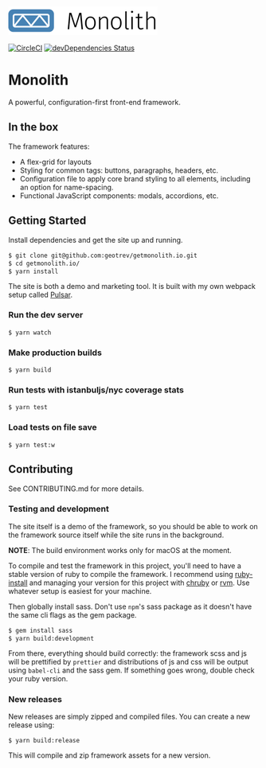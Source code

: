 ![Monolith](src/assets/images/github-logo.png?raw=true)

[![CircleCI](https://circleci.com/gh/geotrev/getmonolith.io/tree/master.svg?style=svg)](https://circleci.com/gh/geotrev/monolith-site/tree/master) [![devDependencies Status](https://david-dm.org/geotrev/getmonolith.io/dev-status.svg)](https://david-dm.org/geotrev/getmonolith.io?type=dev)

# Monolith

A powerful, configuration-first front-end framework.

## In the box

The framework features:

* A flex-grid for layouts
* Styling for common tags: buttons, paragraphs, headers, etc.
* Configuration file to apply core brand styling to all elements, including an option for name-spacing.
* Functional JavaScript components: modals, accordions, etc.

## Getting Started

Install dependencies and get the site up and running.

```shell
$ git clone git@github.com:geotrev/getmonolith.io.git
$ cd getmonolith.io/
$ yarn install
```

The site is both a demo and marketing tool. It is built with my own webpack setup called [Pulsar](https://github.com/geotrev/pulsar).

### Run the dev server

```shell
$ yarn watch
```

### Make production builds

```shell
$ yarn build
```

### Run tests with istanbuljs/nyc coverage stats

```shell
$ yarn test
```

### Load tests on file save

```shell
$ yarn test:w
```

## Contributing

See CONTRIBUTING.md for more details.

### Testing and development

The site itself is a demo of the framework, so you should be able to work on the framework source itself while the site runs in the background.

**NOTE**: The build environment works only for macOS at the moment.

To compile and test the framework in this project, you'll need to have a stable version of ruby to compile the framework. I recommend using [ruby-install](https://www.ruby-lang.org/en/documentation/installation/#ruby-install) and managing your version for this project with [chruby](https://www.ruby-lang.org/en/documentation/installation/#chruby) or [rvm](https://www.ruby-lang.org/en/documentation/installation/#rvm). Use whatever setup is easiest for your machine.

Then globally install sass. Don't use `npm`'s sass package as it doesn't have the same cli flags as the gem package.

```shell
$ gem install sass
$ yarn build:development
```

From there, everything should build correctly: the framework scss and js will be prettified by `prettier` and distributions of js and css will be output using `babel-cli` and the sass gem. If something goes wrong, double check your ruby version.

### New releases

New releases are simply zipped and compiled files. You can create a new release using:

```shell
$ yarn build:release
```

This will compile and zip framework assets for a new version.
